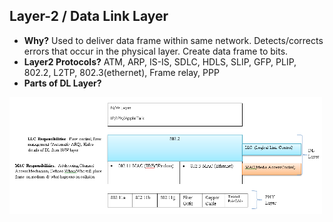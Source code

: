 ## Layer-2 / Data Link Layer
- **Why?** Used to deliver data frame within same network. Detects/corrects errors that occur in the physical layer. Create data frame to bits.
- **Layer2 Protocols?** ATM, ARP, IS-IS, SDLC, HDLS, SLIP, GFP, PLIP, 802.2, L2TP, 802.3(ethernet), Frame relay, PPP
- **Parts of DL Layer?**

<img src=data-link-layer.png width=500 />
